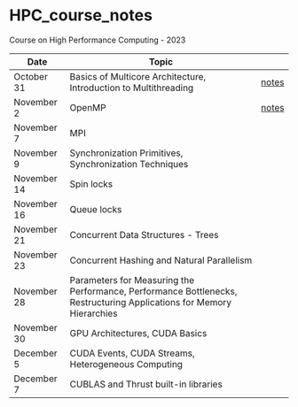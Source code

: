 # HPC_course_notes
Course on High Performance Computing - 2023


| Date       | Topic                                                             | |
|------------|------------------------------------------------------------------|----|
| October 31 | Basics of Multicore Architecture, Introduction to Multithreading |[notes](https://github.com/arjunskumar/HPC_course_notes/blob/main/Basics_Architecture_%26_Intro_Multithreading.md)
| November 2  | OpenMP                                                           | [notes](https://github.com/arjunskumar/HPC_course_notes/blob/main/openmp.md)|
| November 7  | MPI                                                              | |
| November 9  | Synchronization Primitives, Synchronization Techniques         | |
| November 14 | Spin locks                                                        | |
| November 16 | Queue locks                                                       | |
| November 21 | Concurrent Data Structures - Trees                                | |
| November 23 | Concurrent Hashing and Natural Parallelism                       | |
| November 28 | Parameters for Measuring the Performance, Performance Bottlenecks, Restructuring Applications for Memory Hierarchies | |
| November 30 | GPU Architectures, CUDA Basics                                   | |
| December 5  | CUDA Events, CUDA Streams, Heterogeneous Computing                | |
| December 7  | CUBLAS and Thrust built-in libraries                              | |
